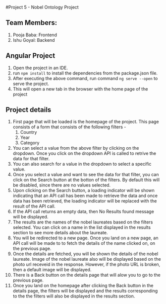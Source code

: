 #Project 5 - Nobel Ontology Project

## Team Members:
1. Pooja Baba: Frontend
2. Ishu Goyal: Backend

## Angular Project 
1. Open the project in an IDE.
2. run `npm install` to install the dependencies from the package.json file.
3. After executing the above command, run command `ng serve --open` to serve the project. 
4. This will open a new tab in the browser with the home page of the project

## Project details
1. First page that will be loaded is the homepage of the project. This page consists of a form that consists of the following filters - 
    1. Country
    2. Year
    3. Category
2. You can select a value from the above filter by clicking on the dropdown. Once you click on the dropdown API is called to retrive the data for that filter.
3. You can also search for a value in the dropdown to select a specific value.
4. Once you select a value and want to see the data for that filter, you can click on the Search button at the botton of the filters. By default this will be disabled, since there are no values selected.
5. Upon clicking on the Search button, a loading indicator will be shown indicating that an API call has been made to retrieve the data and once data has been retrieved, the loading indicator will be replaced with the result of the API call.
6. If the API call returns an empty data, then No Results found message will be displayed.
7. The results are the names of the nobel laureates based on the filters selected. You can click on a name in the list displayed in the results section to see more details about the laureate.
8. You will be redirected to a new page. Once you land on a new page, an API call will be made to to fetch the details of the name clicked on, on the previous page. 
9. Once the details are fetched, you will be shown the details of the nobel laureate. Image of the nobel laureate also will be displayed based on the photo url receveid in the response. However, if the photo URL is broken, then a default image will be displayed.
10. There is a Back button on the details page that will alow you to go to the previous page.
11. Once you land on the homepage after clicking the Back button in the details page, the filters will be displayed and the results corresponding to the the filters will also be displayed in the results section.
